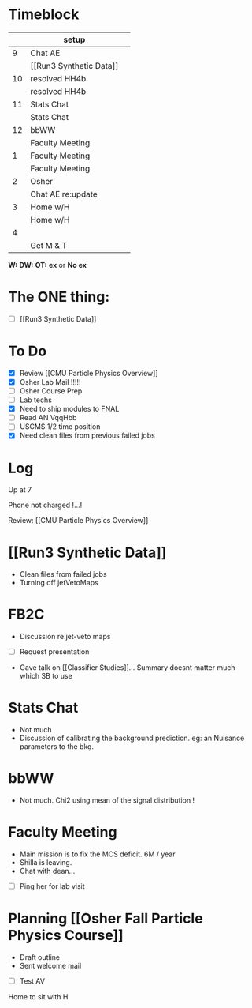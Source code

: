 # Timeblock

|     | setup                   |     |
| --- | ----------------------- | --- |
| 9   | Chat AE                 |     |
|     | [[Run3 Synthetic Data]] |     |
| 10  | resolved HH4b           |     |
|     | resolved HH4b           |     |
| 11  | Stats Chat              |     |
|     | Stats Chat              |     |
| 12  | bbWW                    |     |
|     | Faculty Meeting         |     |
| 1   | Faculty Meeting         |     |
|     | Faculty Meeting         |     |
| 2   | Osher                   |     |
|     | Chat AE re:update       |     |
| 3   | Home w/H                |     |
|     | Home w/H                |     |
| 4   |                         |     |
|     | Get M & T               |     |

**W:**
**DW:**
**OT:**
**ex** or **No ex**

# The ONE thing: 
- [ ] [[Run3 Synthetic Data]]


# To Do
- [x]  Review [[CMU Particle Physics Overview]]
- [x]  Osher Lab Mail !!!!!
- [ ] Osher Course Prep
- [ ] Lab techs
- [x] Need to ship modules to FNAL
- [ ] Read AN VqqHbb
- [ ] USCMS 1/2 time position
- [x] Need clean files from previous failed jobs

# Log


Up at 7 

Phone not charged !...!  

Review: [[CMU Particle Physics Overview]]


# [[Run3 Synthetic Data]]
- Clean files from failed jobs
- Turning off jetVetoMaps


# FB2C
- Discussion re:jet-veto maps
- [ ] Request presentation
- Gave talk on [[Classifier Studies]]... Summary doesnt matter much which SB to use


# Stats Chat 
- Not much 
- Discussion of calibrating the background prediction. eg: an Nuisance parameters to the bkg. 

# bbWW
- Not much.  Chi2 using mean of the signal distribution !


# Faculty Meeting
- Main mission is to fix the MCS deficit. 6M / year
- Shilla is leaving. 
- Chat with dean... 
- [ ] Ping her for lab visit

# Planning [[Osher Fall Particle Physics Course]]
- Draft outline 
- Sent welcome mail
- [ ] Test AV

Home to sit with H

